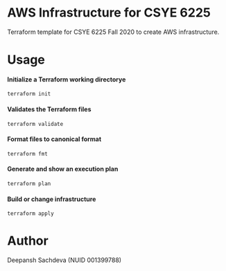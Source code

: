 # AWS Infrastructure for CSYE 6225
Terraform template for CSYE 6225 Fall 2020 to create AWS infrastructure.

# Usage

#### Initialize a Terraform working directorye
```
terraform init
```

#### Validates the Terraform files
```
terraform validate
```

#### Format files to canonical format
```
terraform fmt
```

#### Generate and show an execution plan
```
terraform plan
```

#### Build or change infrastructure
```
terraform apply
```

# Author
Deepansh Sachdeva (NUID 001399788)

